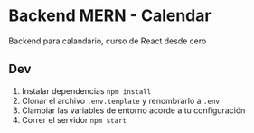 # Backend MERN - Calendar

Backend para calandario, curso de React desde cero

## Dev

1. Instalar dependencias `npm install`
2. Clonar el archivo `.env.template` y renombrarlo a `.env`
3.  Clambiar las variables de entorno acorde a tu configuración
4. Correr el servidor `npm start`